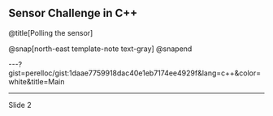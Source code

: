 Sensor Challenge in C++
---
@title[Polling the sensor]

@snap[north-east template-note text-gray]
@snapend

---?gist=perelloc/gist:1daae7759918dac40e1eb7174ee4929f&lang=c++&color=white&title=Main


---
Slide 2
